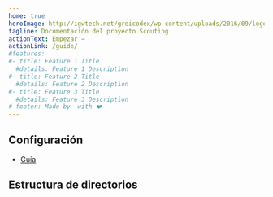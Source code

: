 ```yaml
---
home: true
heroImage: http://igwtech.net/greicodex/wp-content/uploads/2016/09/logo-1.png
tagline: Documentación del proyecto Scouting
actionText: Empezar →
actionLink: /guide/
#features:
#- title: Feature 1 Title
  #details: Feature 1 Description
#- title: Feature 2 Title
  #details: Feature 2 Description
#- title: Feature 3 Title
  #details: Feature 3 Description
# footer: Made by  with ❤️
---
```

## Configuración
* [Guía](/guide/)

## Estructura de directorios